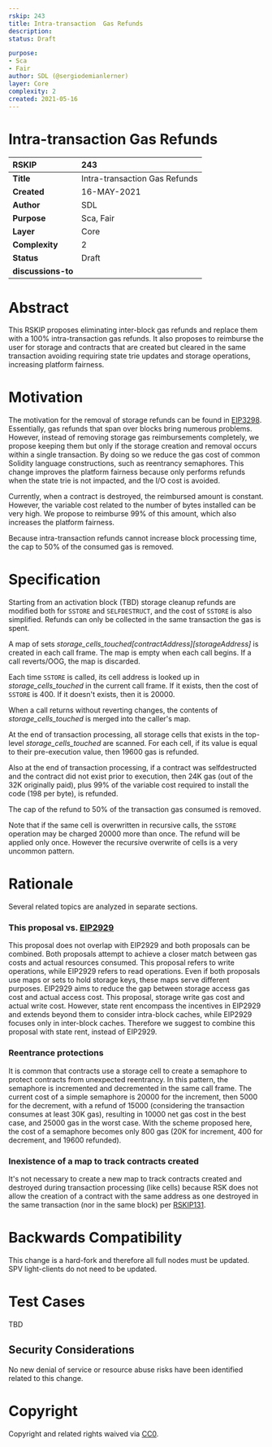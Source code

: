 ```yaml
---
rskip: 243
title: Intra-transaction  Gas Refunds
description: 
status: Draft

purpose:
- Sca
- Fair
author: SDL (@sergiodemianlerner)
layer: Core
complexity: 2
created: 2021-05-16
---
```

# Intra-transaction Gas Refunds

|RSKIP          |243           |
| :------------ |:-------------|
|**Title**      |Intra-transaction  Gas Refunds|
|**Created**    |16-MAY-2021 |
|**Author**     |SDL |
|**Purpose**    |Sca, Fair |
|**Layer**      |Core |
|**Complexity** |2 |
|**Status**     |Draft |
|**discussions-to**     ||

# **Abstract**

This RSKIP proposes eliminating inter-block gas refunds and replace them with a 100% intra-transaction gas refunds. It also proposes to reimburse the user for storage and contracts that are created but cleared in the same transaction avoiding requiring state trie updates and storage operations, increasing platform fairness.

# **Motivation**

The motivation for the removal of storage refunds can be found in [EIP3298](https://eips.ethereum.org/EIPS/eip-3298). Essentially, gas refunds that span over blocks bring numerous problems. However, instead of removing storage gas reimbursements completely, we propose keeping them but only if the storage creation and removal occurs within a single transaction. By doing so we reduce the gas cost of common Solidity language constructions, such as reentrancy semaphores. This change improves the platform fairness because only performs refunds when the state trie is not impacted, and the I/O cost is avoided. 

Currently, when a contract is destroyed, the reimbursed amount is constant. However, the variable cost related to the number of bytes installed can be very high. We propose to reimburse 99% of this amount, which also increases the platform fairness.

Because intra-transaction refunds cannot increase block processing time, the cap to 50% of the consumed gas is removed.

# **Specification**

Starting from an activation block (TBD) storage cleanup refunds are modified both for `SSTORE` and `SELFDESTRUCT`, and the cost of `SSTORE` is also simplified. Refunds can only be collected in the same transaction the gas is spent. 

A map of sets *storage_cells_touched\[contractAddress\]\[storageAddress\]* is created in each call frame.
The map is empty when each call begins.
If a call reverts/OOG, the map is discarded.

Each time `SSTORE` is called, its cell address is looked up in *storage_cells_touched* in the current call frame. If it exists, then the cost of `SSTORE` is 400. If it doesn't exists, then it is 20000. 

When a call returns without reverting changes, the contents of *storage_cells_touched* is merged into the caller's map.

At the end of transaction processing, all storage cells that exists in the top-level *storage_cells_touched* are scanned.
For each cell, if its value is equal to their pre-execution value, then 19600 gas is refunded.

Also at the end of transaction processing, if a contract was selfdestructed and the contract did not exist prior to execution, then 24K gas (out of the 32K originally paid), plus 99% of the variable cost required to install the code (198 per byte), is refunded.

The cap of the refund to 50% of the transaction gas consumed is removed.

Note that if the same cell is overwritten in recursive calls, the `SSTORE` operation may be charged 20000 more than once. The refund will be applied only once. However the recursive overwrite of cells is a very uncommon pattern.

# Rationale

Several related topics are analyzed in separate sections.

### This proposal vs. [EIP2929](https://eips.ethereum.org/EIPS/eip-2929)

This proposal does not overlap with EIP2929 and both proposals can be combined. Both proposals attempt to achieve a closer match between gas costs and actual resources consumed.
This proposal refers to write operations, while EIP2929 refers to read operations. Even if both proposals use maps or sets to hold storage keys, these maps serve different purposes. EIP2929 aims to reduce the gap between storage access gas cost and actual access cost. This proposal, storage write gas cost and actual write cost. However, state rent encompass the incentives in EIP2929 and extends beyond them to consider intra-block caches, while EIP2929 focuses only in inter-block caches. Therefore we suggest to combine this proposal with state rent, instead of EIP2929.


### Reentrance protections

It is common that contracts use a storage cell to create a semaphore to protect contracts from unexpected reentrancy. In this pattern, the semaphore is incremented and decremented in the same call frame. The current cost of a simple semaphore is 20000 for the increment, then 5000 for the decrement, with a refund of 15000 (considering the transaction consumes at least 30K gas), resulting in 10000 net gas cost in the best case, and 25000 gas in the worst case.  With the scheme proposed here, the cost of a semaphore becomes only 800 gas (20K for increment, 400 for decrement, and 19600 refunded).

### Inexistence of a map to track contracts created 

It's not necessary to create a new map to track contracts created and destroyed during transaction processing (like cells) because RSK does not allow the creation of a contract with the same address as one destroyed in the same transaction (nor in the same block) per [RSKIP131](https://github.com/rsksmart/RSKIPs/blob/master/IPs/RSKIP131.md).

# Backwards Compatibility

This change is a hard-fork and therefore all full nodes must be updated. SPV light-clients do not need to be updated. 

# Test Cases

TBD

## Security Considerations

No new denial of service or resource abuse risks have been identified related to this change.


# **Copyright**

Copyright and related rights waived via [CC0](https://creativecommons.org/publicdomain/zero/1.0/).
